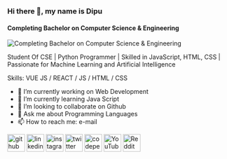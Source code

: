 ### Hi there 👋, my name is Dipu
#### Completing Bachelor on Computer Science & Engineering
![Completing Bachelor on Computer Science & Engineering](https://media.licdn.com/dms/image/v2/D4E16AQFcWV5dD5IA5A/profile-displaybackgroundimage-shrink_350_1400/B4EZU2LM0TG0AY-/0/1740370662668?e=1746057600&v=beta&t=rLddBEvz0F-fboiMjU3WCGrLAoC1djBatBdRhKRKKa0)

Student Of CSE | Python Programmer | Skilled in JavaScript, HTML, CSS | Passionate for Machine Learning and Artificial Intelligence

Skills: VUE JS / REACT / JS / HTML / CSS

- 🔭 I’m currently working on Web Development  
- 🌱 I’m currently learning Java Script 
- 👯 I’m looking to collaborate on Github 
- 💬 Ask me about Programming Languages 
- 📫 How to reach me: e-mail 


[<img src='https://cdn.jsdelivr.net/npm/simple-icons@3.0.1/icons/github.svg' alt='github' height='40'>](https://github.com/https://github.com/xeedipu)  [<img src='https://cdn.jsdelivr.net/npm/simple-icons@3.0.1/icons/linkedin.svg' alt='linkedin' height='40'>](https://www.linkedin.com/in/https://www.linkedin.com/in/dipu-sardar-1b6a07321//)  [<img src='https://cdn.jsdelivr.net/npm/simple-icons@3.0.1/icons/instagram.svg' alt='instagram' height='40'>](https://www.instagram.com/https://www.instagram.com/xeedipu//)  [<img src='https://cdn.jsdelivr.net/npm/simple-icons@3.0.1/icons/twitter.svg' alt='twitter' height='40'>](https://twitter.com/https://x.com/xeedipu)  [<img src='https://cdn.jsdelivr.net/npm/simple-icons@3.0.1/icons/codepen.svg' alt='codepen' height='40'>](https://codepen.io/https://codepen.io/Dipu-the-builder)  [<img src='https://cdn.jsdelivr.net/npm/simple-icons@3.0.1/icons/youtube.svg' alt='YouTube' height='40'>](https://www.youtube.com/channel/https://www.youtube.com/@xeedipu)  [<img src='https://cdn.jsdelivr.net/npm/simple-icons@3.0.1/icons/reddit.svg' alt='Reddit' height='40'>](https://www.reddit.com/user/https://www.reddit.com/user/xeedipu/)  



